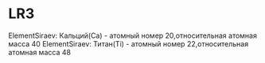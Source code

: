 # LR3
ElementSiraev: Кальций(Ca) - атомный номер 20,относительная атомная масса 40
ElementSiraev: Титан(Ti) - атомный номер 22,относительная атомная масса 48
